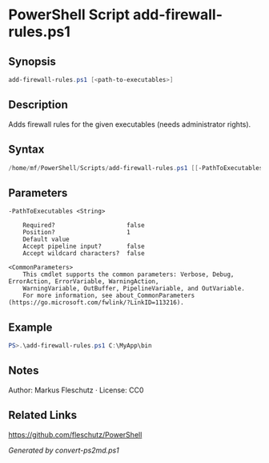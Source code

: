# PowerShell Script add-firewall-rules.ps1

## Synopsis
```powershell
add-firewall-rules.ps1 [<path-to-executables>]
```

## Description
Adds firewall rules for the given executables (needs administrator rights).

## Syntax
```powershell
/home/mf/PowerShell/Scripts/add-firewall-rules.ps1 [[-PathToExecutables] <String>] [<CommonParameters>]
```

## Parameters

```
-PathToExecutables <String>
    
    Required?                    false
    Position?                    1
    Default value                
    Accept pipeline input?       false
    Accept wildcard characters?  false
```

```
<CommonParameters>
    This cmdlet supports the common parameters: Verbose, Debug, ErrorAction, ErrorVariable, WarningAction, 
    WarningVariable, OutBuffer, PipelineVariable, and OutVariable.
    For more information, see about_CommonParameters (https://go.microsoft.com/fwlink/?LinkID=113216).
```

## Example
```powershell
PS>.\add-firewall-rules.ps1 C:\MyApp\bin
```


## Notes
Author: Markus Fleschutz · License: CC0

## Related Links
https://github.com/fleschutz/PowerShell

*Generated by convert-ps2md.ps1*
